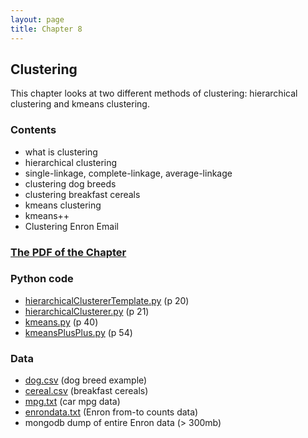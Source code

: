 ```yaml
---
layout: page
title: Chapter 8
---
```


## Clustering

This chapter looks at two different methods of clustering: hierarchical clustering and kmeans clustering.



### Contents

* what is clustering
* hierarchical clustering
* single-linkage, complete-linkage, average-linkage
* clustering dog breeds
* clustering breakfast cereals
* kmeans clustering
* kmeans++
* Clustering Enron Email

### [The PDF of the Chapter]({{site.baseurl}}assets/guideChapters/DataMining-ch8.pdf)

### Python code

* [hierarchicalClustererTemplate.py](https://raw.githubusercontent.com/zacharski/pg2dm-python/master/ch8/hierarchicalClustererTemplate.py) (p 20)
* [hierarchicalClusterer.py](https://raw.githubusercontent.com/zacharski/pg2dm-python/master/ch8/hierarchicalClusterer.py) (p 21)
* [kmeans.py](https://raw.githubusercontent.com/zacharski/pg2dm-python/master/ch8/kmeans.py) (p 40)
* [kmeansPlusPlus.py](https://raw.githubusercontent.com/zacharski/pg2dm-python/master/ch8/kmeansPlusPlus.py) (p 54)



### Data

* [dog.csv](https://raw.githubusercontent.com/zacharski/pg2dm-python/master/data/ch8/dogs.csv) (dog breed example)
* [cereal.csv](https://raw.githubusercontent.com/zacharski/pg2dm-python/master/data/ch8/cereal.csv) (breakfast cereals)
* [mpg.txt](https://raw.githubusercontent.com/zacharski/pg2dm-python/master/data/ch8/mpg.txt) (car mpg data)
* [enrondata.txt](https://raw.githubusercontent.com/zacharski/pg2dm-python/master/data/ch8/enrondata.txt) (Enron from-to counts data)
* mongodb dump of entire Enron data (> 300mb)
